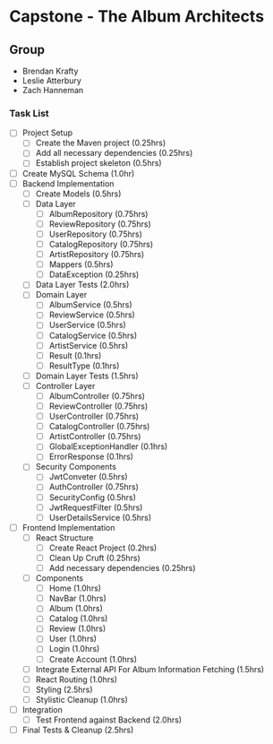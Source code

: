 # Capstone - The Album Architects

## Group
- Brendan Krafty
- Leslie Atterbury
- Zach Hanneman


### Task List

* [ ] Project Setup
    * [ ] Create the Maven project (0.25hrs)
    * [ ] Add all necessary dependencies (0.25hrs)
    * [ ] Establish project skeleton (0.5hrs)
* [ ] Create MySQL Schema (1.0hr)
* [ ] Backend Implementation
    * [ ] Create Models (0.5hrs)
    * [ ] Data Layer
        * [ ] AlbumRepository (0.75hrs)
        * [ ] ReviewRepository (0.75hrs)
        * [ ] UserRepository (0.75hrs)
        * [ ] CatalogRepository (0.75hrs)
        * [ ] ArtistRepository (0.75hrs)
        * [ ] Mappers (0.5hrs)
        * [ ] DataException (0.25hrs)
    * [ ] Data Layer Tests (2.0hrs)
    * [ ] Domain Layer
        * [ ] AlbumService (0.5hrs)
        * [ ] ReviewService (0.5hrs)
        * [ ] UserService (0.5hrs)
        * [ ] CatalogService (0.5hrs)
        * [ ] ArtistService (0.5hrs)
        * [ ] Result (0.1hrs)
        * [ ] ResultType (0.1hrs)
    * [ ] Domain Layer Tests (1.5hrs)
    * [ ] Controller Layer
        * [ ] AlbumController (0.75hrs)
        * [ ] ReviewController (0.75hrs)
        * [ ] UserController (0.75hrs)
        * [ ] CatalogController (0.75hrs)
        * [ ] ArtistController (0.75hrs)
        * [ ] GlobalExceptionHandler (0.1hrs)
        * [ ] ErrorResponse (0.1hrs)
    * [ ] Security Components
        * [ ] JwtConveter (0.5hrs)
        * [ ] AuthController (0.75hrs)
        * [ ] SecurityConfig (0.5hrs)
        * [ ] JwtRequestFilter (0.5hrs)
        * [ ] UserDetailsService (0.5hrs)
* [ ] Frontend Implementation
    * [ ] React Structure
        * [ ] Create React Project (0.2hrs)
        * [ ] Clean Up Cruft (0.25hrs)
        * [ ] Add necessary dependencies (0.25hrs)
    * [ ] Components
        * [ ] Home (1.0hrs)
        * [ ] NavBar (1.0hrs)
        * [ ] Album (1.0hrs)
        * [ ] Catalog (1.0hrs)
        * [ ] Review (1.0hrs)
        * [ ] User (1.0hrs)
        * [ ] Login (1.0hrs)
        * [ ] Create Account (1.0hrs)
    * [ ] Integrate External API For Album Information Fetching (1.5hrs)
    * [ ] React Routing (1.0hrs)
    * [ ] Styling (2.5hrs)
    * [ ] Stylistic Cleanup (1.0hrs)
* [ ] Integration
    * [ ] Test Frontend against Backend (2.0hrs)
* [ ] Final Tests & Cleanup (2.5hrs)
